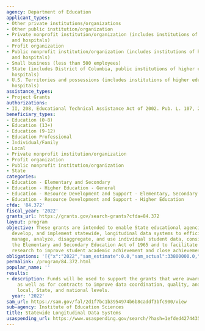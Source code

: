 ```yaml
---
agency: Department of Education
applicant_types:
- Other private institutions/organizations
- Other public institution/organization
- Private nonprofit institution/organization (includes institutions of higher education
  and hospitals)
- Profit organization
- Public nonprofit institution/organization (includes institutions of higher education
  and hospitals)
- Small business (less than 500 employees)
- State (includes District of Columbia, public institutions of higher education and
  hospitals)
- U.S. Territories and possessions (includes institutions of higher education and
  hospitals)
assistance_types:
- Project Grants
authorizations:
- II, 208, Educational Technical Assistance Act of 2002. Pub. L. 107, 279.
beneficiary_types:
- Education (0-8)
- Education (13+)
- Education (9-12)
- Education Professional
- Individual/Family
- Local
- Private nonprofit institution/organization
- Profit organization
- Public nonprofit institution/organization
- State
categories:
- Education - Elementary and Secondary
- Education - Higher Education - General
- Education - Resource Development and Support - Elementary, Secondary Education
- Education - Resource Development and Support - Higher Education
cfda: '84.372'
fiscal_year: '2022'
grants_url: https://grants.gov/search-grants?cfda=84.372
layout: program
objective: These grants are intended to enable State educational agencies to design,
  develop, and implement statewide, longitudinal data systems to efficiently and accurately
  manage, analyze, disaggregate, and use individual student data, consistent with
  the Elementary and Secondary Education Act of 1965 and to facilitate analyses and
  research to improve student academic achievement and close achievement gaps.
obligations: '[{"x":"2022","sam_estimate":0.0,"sam_actual":33800000.0,"usa_spending_actual":24124132.56},{"x":"2023","sam_estimate":33380000.0,"sam_actual":0.0,"usa_spending_actual":15927026.03},{"x":"2024","sam_estimate":6035000.0,"sam_actual":0.0,"usa_spending_actual":0.0}]'
permalink: /program/84.372.html
popular_name: ''
results:
- description: Funds will be used to support the grants that were awarded in FY 2020,
    as well as for contracts to improve data coordination, quality, and use at the
    local, State, and national levels.
  year: '2022'
sam_url: https://sam.gov/fal/2d1f7bc1b3954974b6b8caddf3bfc900/view
sub-agency: Institute of Education Sciences
title: Statewide Longitudinal Data Systems
usaspending_url: https://www.usaspending.gov/search/?hash=1efded42744353e67525a826d64ac4ae
---
```

